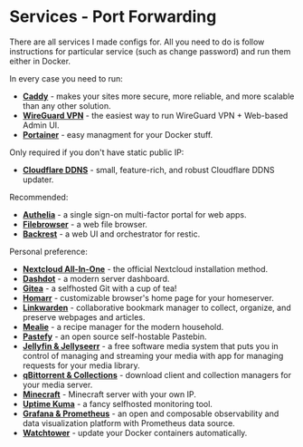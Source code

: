 # Services - Port Forwarding
There are all services I made configs for. All you need to do is follow instructions for particular service (such as change password) and run them either in Docker.

In every case you need to run:
- **[Caddy](caddy)** - makes your sites more secure, more reliable, and more scalable than any other solution.
- **[WireGuard VPN](wg_easy)** - the easiest way to run WireGuard VPN + Web-based Admin UI.
- **[Portainer](portainer)** - easy managment for your Docker stuff.

Only required if you don't have static public IP:
- **[Cloudflare DDNS](cloudflare_ddns)** - small, feature-rich, and robust Cloudflare DDNS updater.

Recommended:
- **[Authelia](authelia)** - a single sign-on multi-factor portal for web apps.
- **[Filebrowser](filebrowser)** - a web file browser.
- **[Backrest](backrest)** - a web UI and orchestrator for restic.

Personal preference:
- **[Nextcloud All-In-One](nextcloud_aio)** - the official Nextcloud installation method.
- **[Dashdot](dashdot)** - a modern server dashboard.
- **[Gitea](gitea)** - a selfhosted Git with a cup of tea!
- **[Homarr](homarr)** - customizable browser's home page for your homeserver.
- **[Linkwarden](linkwarden)** - collaborative bookmark manager to collect, organize, and preserve webpages and articles.
- **[Mealie](mealie)** - a recipe manager for the modern household.
- **[Pastefy](pastefy)** - an open source self-hostable Pastebin.
- **[Jellyfin & Jellyseerr](jellyfin_jellyseerr)** - a free software media system that puts you in control of managing and streaming your media with app for managing requests for your media library.
- **[qBittorrent & Collections](qbittorrent_collections)** - download client and collection managers for your media server.
- **[Minecraft](minecraft)** - Minecraft server with your own IP.
- **[Uptime Kuma](uptime_kuma)** - a fancy selfhosted monitoring tool.
- **[Grafana & Prometheus](grafana_prometheus)** - an open and composable observability and data visualization platform with Prometheus data source.
- **[Watchtower](watchtower)** - update your Docker containers automatically.